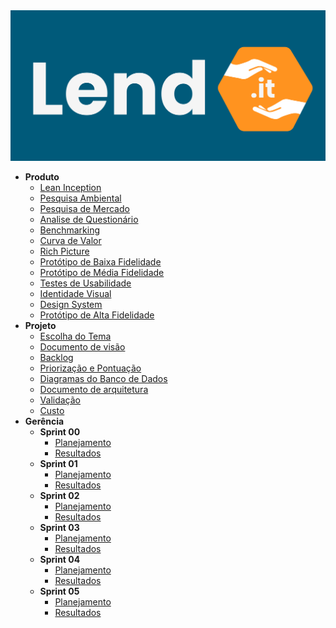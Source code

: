 <img src="assets/img/logo.png" alt="Logo" />

- **Produto**
  - [Lean Inception](_docs/produto/lean_inception.md)
  - [Pesquisa Ambiental](_docs/produto/pesquisa_ambiental.md)
  - [Pesquisa de Mercado](_docs/produto/pesquisa_mercado.md)
  - [Analise de Questionário](_docs/produto/questionario.md)
  - [Benchmarking](_docs/produto/benchmarking.md)
  - [Curva de Valor](_docs/produto/curva_valor.md)
  - [Rich Picture](_docs/produto/rich_picture.md)
  - [Protótipo de Baixa Fidelidade](_docs/produto/prototipo_baixa_fidelidade.md)
  - [Protótipo de Média Fidelidade](_docs/produto/prototipo_media_fidelidade.md)
  - [Testes de Usabilidade](_docs/produto/teste_usabilidade.md)
  - [Identidade Visual](_docs/produto/identidade_visual.md)
  - [Design System](_docs/produto/design_system.md)
  - [Protótipo de Alta Fidelidade](_docs/produto/prototipo_alta_fidelidade.md)
- **Projeto**
  - [Escolha do Tema](_docs/projeto/themes_vote.md)
  - [Documento de visão](_docs/projeto/documento_visao.md)
  - [Backlog](_docs/projeto/backlog.md)
  - [Priorização e Pontuação](_docs/projeto/priorizacao.md)
  - [Diagramas do Banco de Dados](_docs/projeto/db.md)
  - [Documento de arquitetura](_docs/projeto/documento_arquitetura.md)
  - [Validação](_docs/projeto/verificacao.md)
  - [Custo](_docs/projeto/custo.md)
- **Gerência**
  - **Sprint 00**
    - [Planejamento](_docs/gerência/sprint0/plaining.md)
    - [Resultados](_docs/gerência/sprint0/results.md)
  - **Sprint 01**
    - [Planejamento](_docs/gerência/sprint1/plaining.md)
    - [Resultados](_docs/gerência/sprint1/results.md)
  - **Sprint 02**
    - [Planejamento](_docs/gerência/sprint2/plaining.md)
    - [Resultados](_docs/gerência/sprint2/results.md)
  - **Sprint 03**
    - [Planejamento](_docs/gerência/sprint3/plaining.md)
    - [Resultados](_docs/gerência/sprint3/results.md)
  - **Sprint 04**
    - [Planejamento](_docs/gerência/sprint4/plaining.md)
    - [Resultados](_docs/gerência/sprint4/results.md)
  - **Sprint 05**
    - [Planejamento](_docs/gerência/sprint5/plaining.md)
    - [Resultados](_docs/gerência/sprint5/results.md)
